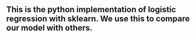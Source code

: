 ## This is the python implementation of logistic regression with sklearn. We use this to compare our model with others.

